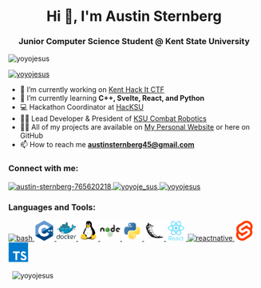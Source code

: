 <h1 align="center">Hi 👋, I'm Austin Sternberg</h1>
<h3 align="center">Junior Computer Science Student @ Kent State University</h3>

<p align="left">
  <img src="https://komarev.com/ghpvc/?username=yoyojesus&label=Profile%20views&color=0e75b6&style=flat" alt="yoyojesus" />
</p>

<p align="left">
  <a href="https://github.com/ryo-ma/github-profile-trophy">
    <img src="https://github-profile-trophy.vercel.app/?username=yoyojesus" alt="yoyojesus" />
  </a>
</p>

- 🔭 I’m currently working on [Kent Hack It CTF](https://github.com/hacksu/kent-hack-it)
- 🌱 I’m currently learning **C++, Svelte, React, and Python**
- 💻 Hackathon Coordinator at [HacKSU](https://github.com/hacksu)
- 👨‍💻 Lead Developer & President of [KSU Combat Robotics](https://ksucombat.vercel.app/)
- 👨‍💻 All of my projects are available on [My Personal Website](https://web.cs.kent.edu/~asternb1/projects.html) or here on GitHub
- 📫 How to reach me **austinsternberg45@gmail.com**

<h3 align="left">Connect with me:</h3>
<p align="left">
  <a href="https://linkedin.com/in/austin-sternberg-765620218" target="blank">
    <img align="center" src="https://raw.githubusercontent.com/rahuldkjain/github-profile-readme-generator/master/src/images/icons/Social/linked-in-alt.svg" alt="austin-sternberg-765620218" height="30" width="40" />
  </a>
  <a href="https://instagram.com/yoyoje_sus" target="blank">
    <img align="center" src="https://raw.githubusercontent.com/rahuldkjain/github-profile-readme-generator/master/src/images/icons/Social/instagram.svg" alt="yoyoje_sus" height="30" width="40" />
  </a>
  <a href="https://www.youtube.com/c/yoyojesus" target="blank">
    <img align="center" src="https://raw.githubusercontent.com/rahuldkjain/github-profile-readme-generator/master/src/images/icons/Social/youtube.svg" alt="yoyojesus" height="30" width="40" />
  </a>
</p>

<h3 align="left">Languages and Tools:</h3>
<p align="left">
  <a href="https://www.gnu.org/software/bash/" target="_blank" rel="noreferrer">
    <img src="https://www.vectorlogo.zone/logos/gnu_bash/gnu_bash-icon.svg" alt="bash" width="40" height="40" />
  </a>
  <a href="https://www.w3schools.com/cpp/" target="_blank" rel="noreferrer">
    <img src="https://raw.githubusercontent.com/devicons/devicon/master/icons/cplusplus/cplusplus-original.svg" alt="cplusplus" width="40" height="40" />
  </a>
  <a href="https://www.docker.com/" target="_blank" rel="noreferrer">
    <img src="https://raw.githubusercontent.com/devicons/devicon/master/icons/docker/docker-original-wordmark.svg" alt="docker" width="40" height="40" />
  </a>
  <a href="https://www.linux.org/" target="_blank" rel="noreferrer">
    <img src="https://raw.githubusercontent.com/devicons/devicon/master/icons/linux/linux-original.svg" alt="linux" width="40" height="40" />
  </a>
  <a href="https://nodejs.org" target="_blank" rel="noreferrer">
    <img src="https://raw.githubusercontent.com/devicons/devicon/master/icons/nodejs/nodejs-original-wordmark.svg" alt="nodejs" width="40" height="40" />
  </a>
  <a href="https://www.python.org" target="_blank" rel="noreferrer">
    <img src="https://raw.githubusercontent.com/devicons/devicon/master/icons/python/python-original.svg" alt="python" width="40" height="40" />
  </a>
  <a href="https://flask.palletsprojects.com/en/stable/" target="_blnak" rel="noreferrer">
    <img src="https://raw.githubusercontent.com/devicons/devicon/master/icons/flask/flask-original.svg" alt="flask" width="40" height="40" />
  </a>
  <a href="https://reactjs.org/" target="_blank" rel="noreferrer">
    <img src="https://raw.githubusercontent.com/devicons/devicon/master/icons/react/react-original-wordmark.svg" alt="react" width="40" height="40" />
  </a>
  <a href="https://reactnative.dev/" target="_blank" rel="noreferrer">
    <img src="https://reactnative.dev/img/header_logo.svg" alt="reactnative" width="40" height="40" />
  </a>
  <a href="https://svelte.dev/" target="_blank" rel="noreferrer">
     <img src="https://raw.githubusercontent.com/devicons/devicon/master/icons/svelte/svelte-original.svg" alt="svelte" width="40" height="40" />
  </a>
  <a href="https://www.typescriptlang.org/" target="_blank" rel="noreferrer">
    <img src="https://raw.githubusercontent.com/devicons/devicon/master/icons/typescript/typescript-original.svg" alt="typescript" width="40" height="40" />
  </a>
</p>

<p>&nbsp;
  <img align="center" src="https://github-readme-stats.vercel.app/api?username=yoyojesus&show_icons=true&locale=en" alt="yoyojesus" />
</p>
